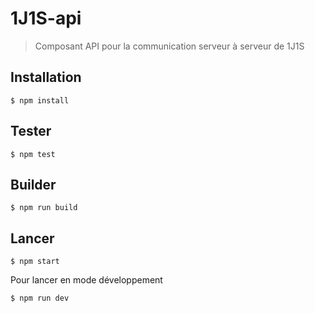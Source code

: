 1J1S-api
========

> Composant API pour la communication serveur à serveur de 1J1S

Installation
------------

    $ npm install

Tester
------

    $ npm test

Builder
-------

    $ npm run build

Lancer
------

    $ npm start

Pour lancer en mode développement

    $ npm run dev